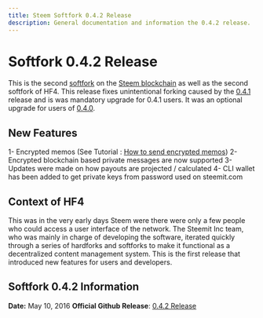 ```yaml
---
title: Steem Softfork 0.4.2 Release
description: General documentation and information the 0.4.2 release.
---
```


# Softfork 0.4.2 Release

This is the second [softfork](/glossary/softfork.md) on the [Steem blockchain](/glossary/steem-blockchain.md) as well as the second softfork of HF4. This release fixes unintentional forking caused by the [0.4.1](/platform/releases/softfork-0-4-1.md) release and is was mandatory upgrade for 0.4.1 users. It was an optional upgrade for users of [0.4.0](/platform/releases/hardfork-0-4-0.md).

## New Features

1- Encrypted memos (See Tutorial : [How to send encrypted memos](/tutorials/how-to-send-encrypted-memos.md))
2- Encrypted blockchain based private messages are now supported
3- Updates were made on how payouts are projected / calculated
4- CLI wallet has been added to get private keys from password used on steemit.com

## Context of HF4

This was in the very early days Steem were there were only a few people who could access a user interface of the network. The Steemit Inc team, who was mainly in charge of developing the software, iterated quickly through a series of hardforks and softforks to make it functional as a decentralized content management system. This is the first release that introduced new features for users and developers.

## Softfork 0.4.2 Information
**Date:** May 10, 2016 
**Official Github Release**: [0.4.2 Release](https://github.com/steemit/steem/releases/tag/v0.4.2)